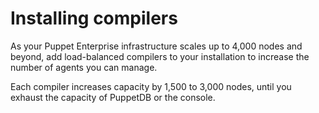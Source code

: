 # Installing compilers

As your Puppet Enterprise infrastructure scales up to 4,000 nodes and beyond, add load-balanced compilers to your installation to increase the number of agents you can manage.

Each compiler increases capacity by 1,500 to 3,000 nodes, until you exhaust the capacity of PuppetDB or the console.

